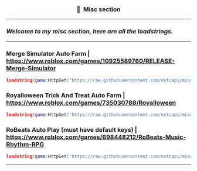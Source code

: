 ### <p align="center">👀 &nbsp;Misc section</p>

-----


### ***Welcome to my misc section, here are all the loadstrings.***


-----




### Merge Simulator Auto Farm | https://www.roblox.com/games/10925589760/RELEASE-Merge-Simulator
```lua
loadstring(game:HttpGet("https://raw.githubusercontent.com/nxtcapi/misc/main/merging%20simulator%20autofarm.lua",true))()
```
### RoyalIoween Trick And Treat Auto Farm | https://www.roblox.com/games/735030788/RoyalIoween
```lua
loadstring(game:HttpGet("https://raw.githubusercontent.com/nxtcapi/misc/main/Royallween%20Autofarm.lua",true))()
```
### RoBeats Auto Play (must have default keys) | https://www.roblox.com/games/698448212/RoBeats-Music-Rhythm-RPG
```lua
loadstring(game:HttpGet("https://raw.githubusercontent.com/nxtcapi/misc/main/RoBeats%20Autoplay.lua",true))()
```
-----
